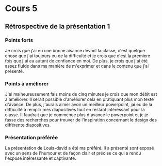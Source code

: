 # Cours 5
## Rétrospective de la présentation 1

### Points forts
Je crois que j'ai eu une bonne aisance devant la classe, c'est quelque chose que j'ai toujours eu de la difficulté et je crois que c'est la premiere fois que j'ai eu autant de confiance en moi. De plus, je crois que j'ai été assez fluide dans ma manière de m'exprimer et dans le contenu que j'ai présenté.

### Points à améliorer
J'ai malheureusement fais moins de cinq minutes je crois que mon débit est à améliorer. Il serait possible d'améliorer cela en pratiquant plus mon texte d'avance. De plus, j'aurais aimer avoir un meilleur powerpoint, jai eu de la difficulté à remplir mes diapositives tout en restant intéressant pour la classe. Il faudrait que je commence plus d'avance le powerpoint et je je fasse des recherches pour trouver de l'inspiration concernant le design des différente diapositives.

### Présentation préférée
La présentation de Louis-david a été ma préféré. Il a présenté sont exposé avec un sens de l'humour et de façon clair et précise ce qui a rendu l'exposé intéressante et captivante.
